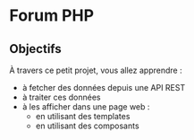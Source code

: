 # Forum PHP

## Objectifs

À travers ce petit projet, vous allez apprendre :
- à fetcher des données depuis une API REST
- à traiter ces données
- à les afficher dans une page web :
  - en utilisant des templates
  - en utilisant des composants